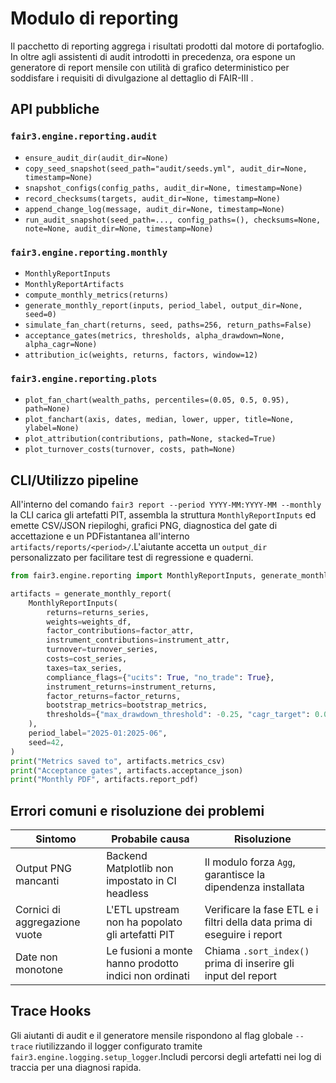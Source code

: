 # Modulo di reporting

Il pacchetto di reporting aggrega i risultati prodotti dal motore di portafoglio. In
oltre agli assistenti di audit introdotti in precedenza, ora espone un generatore di report
mensile con utilità di grafico deterministico per soddisfare i requisiti di divulgazione al dettaglio di FAIR-III
.

## API pubbliche

### `fair3.engine.reporting.audit`
- `ensure_audit_dir(audit_dir=None)`
- `copy_seed_snapshot(seed_path="audit/seeds.yml", audit_dir=None, timestamp=None)`
- `snapshot_configs(config_paths, audit_dir=None, timestamp=None)`
- `record_checksums(targets, audit_dir=None, timestamp=None)`
- `append_change_log(message, audit_dir=None, timestamp=None)`
- `run_audit_snapshot(seed_path=..., config_paths=(), checksums=None, note=None, audit_dir=None, timestamp=None)`

### `fair3.engine.reporting.monthly`
- `MonthlyReportInputs`
- `MonthlyReportArtifacts`
- `compute_monthly_metrics(returns)`
- `generate_monthly_report(inputs, period_label, output_dir=None, seed=0)`
- `simulate_fan_chart(returns, seed, paths=256, return_paths=False)`
- `acceptance_gates(metrics, thresholds, alpha_drawdown=None, alpha_cagr=None)`
- `attribution_ic(weights, returns, factors, window=12)`

### `fair3.engine.reporting.plots`
- `plot_fan_chart(wealth_paths, percentiles=(0.05, 0.5, 0.95), path=None)`
- `plot_fanchart(axis, dates, median, lower, upper, title=None, ylabel=None)`
- `plot_attribution(contributions, path=None, stacked=True)`
- `plot_turnover_costs(turnover, costs, path=None)`

## CLI/Utilizzo pipeline

All'interno del comando `fair3 report --period YYYY-MM:YYYY-MM --monthly` la CLI
carica gli artefatti PIT, assembla la struttura `MonthlyReportInputs` ed emette
CSV/JSON riepiloghi, grafici PNG, diagnostica del gate di accettazione e un PDFistantanea
all'interno `artifacts/reports/<period>/`.L'aiutante accetta un `output_dir`
 personalizzato per facilitare test di regressione e quaderni.

```python
from fair3.engine.reporting import MonthlyReportInputs, generate_monthly_report

artifacts = generate_monthly_report(
    MonthlyReportInputs(
        returns=returns_series,
        weights=weights_df,
        factor_contributions=factor_attr,
        instrument_contributions=instrument_attr,
        turnover=turnover_series,
        costs=cost_series,
        taxes=tax_series,
        compliance_flags={"ucits": True, "no_trade": True},
        instrument_returns=instrument_returns,
        factor_returns=factor_returns,
        bootstrap_metrics=bootstrap_metrics,
        thresholds={"max_drawdown_threshold": -0.25, "cagr_target": 0.03},
    ),
    period_label="2025-01:2025-06",
    seed=42,
)
print("Metrics saved to", artifacts.metrics_csv)
print("Acceptance gates", artifacts.acceptance_json)
print("Monthly PDF", artifacts.report_pdf)
```

## Errori comuni e risoluzione dei problemi

| Sintomo | Probabile causa | Risoluzione |
| --- | --- | --- |
| Output PNG mancanti | Backend Matplotlib non impostato in CI headless | Il modulo forza `Agg`, garantisce la dipendenza installata |
| Cornici di aggregazione vuote | L'ETL upstream non ha popolato gli artefatti PIT | Verificare la fase ETL e i filtri della data prima di eseguire i report |
| Date non monotone | Le fusioni a monte hanno prodotto indici non ordinati | Chiama `.sort_index()` prima di inserire gli input del report |

## Trace Hooks

Gli aiutanti di audit e il generatore mensile rispondono al flag globale `--trace`
riutilizzando il logger configurato tramite `fair3.engine.logging.setup_logger`.Includi
percorsi degli artefatti nei log di traccia per una diagnosi rapida.
